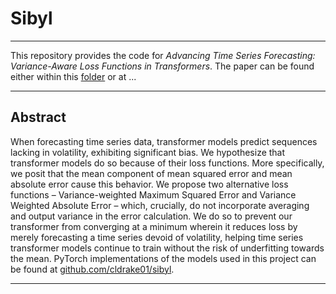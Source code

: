 # Sibyl

---

This repository provides the code for *Advancing Time Series Forecasting: Variance-Aware Loss Functions in Transformers*. 
The paper can be found either within this [folder](/paper) or at ...   

---

## Abstract

When forecasting time series data, transformer models predict sequences lacking in volatility, exhibiting significant bias. We hypothesize that transformer models do so because of their loss functions. More specifically, we posit that the mean component of mean squared error and mean absolute error cause this behavior. We propose two alternative loss functions – Variance-weighted Maximum Squared Error and Variance Weighted Absolute Error – which, crucially, do not incorporate averaging and output variance in the error calculation. We do so to prevent our transformer from converging at a minimum wherein it reduces loss by merely forecasting a time series devoid of volatility, helping time series transformer models continue to train without the risk of underfitting towards the mean. PyTorch implementations of the models used in this project can be found at [github.com/cldrake01/sibyl](https://github.com/cldrake01/sibyl).

---